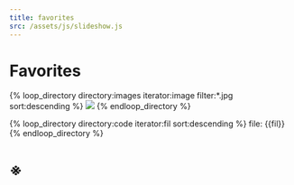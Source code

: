 ```yaml
---
title: favorites
src: /assets/js/slideshow.js
---
```


# Favorites

<div class = "slideshow-container">
    <a class="prev-slideshow" onclick="plusSlides(-1)"></a>
    <a class="next-slideshow" onclick="plusSlides(+1)"></a>
</div>

{% loop_directory directory:images iterator:image filter:*.jpg sort:descending %}
   <img src="{{ image }}" />
{% endloop_directory %}

{% loop_directory directory:code iterator:fil sort:descending %}
    file: {{fil}}
{% endloop_directory %}

# ※
